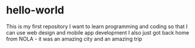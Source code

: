 # hello-world
This is my first repository
I want to learn programming and coding so that I can use web design and mobile app development 
I also just got back home from NOLA - it was an amazing city and an amazing trip
